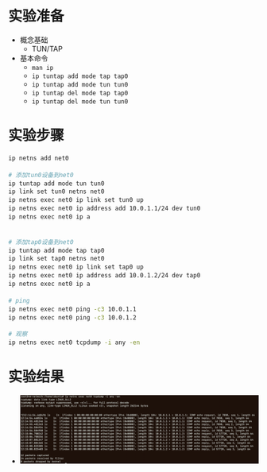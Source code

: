 
# 实验准备

- 概念基础
	- TUN/TAP
- 基本命令
	 - `man ip`
	- `ip tuntap add mode tap tap0`
	- `ip tuntap add mode tun tun0`
	- `ip tuntap del mode tap tap0`
	- `ip tuntap del mode tun tun0`

# 实验步骤

```bash
ip netns add net0

# 添加tun0设备到net0
ip tuntap add mode tun tun0
ip link set tun0 netns net0
ip netns exec net0 ip link set tun0 up
ip netns exec net0 ip address add 10.0.1.1/24 dev tun0
ip netns exec net0 ip a


# 添加tap0设备到net0
ip tuntap add mode tap tap0
ip link set tap0 netns net0
ip netns exec net0 ip link set tap0 up
ip netns exec net0 ip address add 10.0.1.2/24 dev tap0
ip netns exec net0 ip a

# ping
ip netns exec net0 ping -c3 10.0.1.1
ip netns exec net0 ping -c3 10.0.1.2

# 观察
ip netns exec net0 tcpdump -i any -en
```


# 实验结果

- ![tcpdump观测tap和tun设备ping.png](attachments/tcpdump观测tap和tun设备ping.png)
